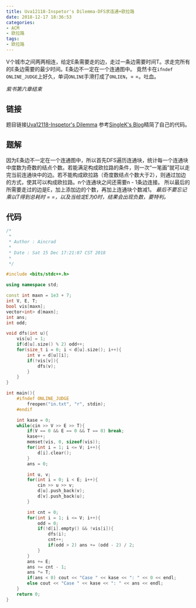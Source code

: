 ```yaml
---
title: Uva12118-Inspetor's Dilemma-DFS求连通+欧拉路
date: 2018-12-17 18:36:53
categories:
- ACM
- 欧拉路
tags:
- 欧拉路
---
```

V个城市之间两两相连，给定E条需要走的边，走过一条边需要时间T。求走完所有的E条边需要的最少时间。E条边不一定在一个连通图中。
竟然卡在``ifndef ONLINE_JUDGE``上好久，单词``ONLINE``手滑打成了``ONLIEN``，= =。吐血。

*紫书第六章结束*

## 链接
题目链接[Uva12118-Inspetor's Dilemma](https://vjudge.net/problem/UVA-12118)
参考[SingleK's Blog](https://blog.csdn.net/xiao_k666/article/details/79209697)精简了自己的代码。

## 题解
因为E条边不一定在一个连通图中，所以首先DFS遍历连通块，统计每一个连通块中度数为奇数的结点个数。若能满足构成欧拉路的条件，则一次“一笔画”就可以走完当前连通块中的边。若不能构成欧拉路（奇度数结点个数大于2），则通过加边的方式，使其可以构成欧拉路。n个连通块之间还需要n - 1条边连接。
所以最后的所需要走过的边是E，加上添加边的个数，再加上连通块个数减1。
*最后不要忘记乘以T得到总耗时 = =，以及当给定E为0时，结果会出现负数，要特判。*

## 代码
```C++
/*
 *
 * Author : Aincrad
 *
 * Date : Sat 15 Dec 17:21:07 CST 2018
 *
 */

#include <bits/stdc++.h>

using namespace std;

const int maxn = 1e3 + 7;
int V, E, T;
bool vis[maxn];
vector<int> d[maxn];
int ans;
int odd;

void dfs(int u){
    vis[u] = 1;
    if(d[u].size() % 2) odd++;
    for(size_t i = 0; i < d[u].size(); i++){
        int v = d[u][i];
        if(!vis[v]){
            dfs(v);
        }
    }
}

int main(){
    #ifndef ONLINE_JUDGE
        freopen("in.txt", "r", stdin);
    #endif

    int kase = 0;
    while(cin >> V >> E >> T){
        if(V == 0 && E == 0 && T == 0) break;
        kase++;
        memset(vis, 0, sizeof(vis));
        for(int i = 1; i <= V; i++){
            d[i].clear();
        }
        ans = 0;

        int u, v;
        for(int i = 0; i < E; i++){
            cin >> u >> v;
            d[u].push_back(v);
            d[v].push_back(u);
        }

        int cnt = 0;
        for(int i = 1; i <= V; i++){
            odd = 0;
            if(!d[i].empty() && !vis[i]){
                dfs(i);
                cnt++;
                if(odd > 2) ans += (odd - 2) / 2;
            }
        }
        ans += E;
        ans += cnt - 1;
        ans *= T;
        if(ans < 0) cout << "Case " << kase << ": " << 0 << endl;
        else cout << "Case " << kase << ": " << ans << endl;
    }
    return 0;
}
```